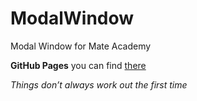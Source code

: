 # ModalWindow
Modal Window for Mate Academy

**GitHub Pages** you
can
find
[there](https://platoniux.github.io/ModalWindow/app "link to the gh-page")

*Things don’t always work out the first time*
